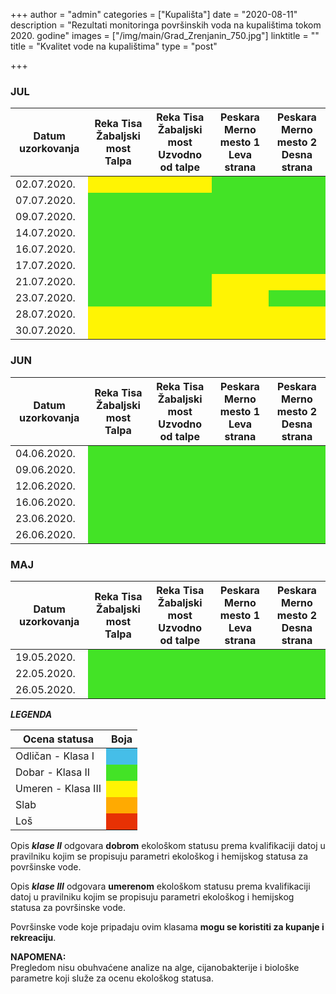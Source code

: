 +++
author = "admin"
categories = ["Kupališta"]
date = "2020-08-11"
description = "Rezultati monitoringa površinskih voda na kupalištima tokom 2020. godine"
images = ["/img/main/Grad_Zrenjanin_750.jpg"]
linktitle = ""
title = "Kvalitet vode na kupalištima"
type = "post"

+++

### JUL

<table>
    <thead>
        <tr>
            <th>Datum uzorkovanja</th>
            <th>
              Reka Tisa</br>
              Žabaljski most</br>
              Talpa
            </th>
            <th>
              Reka Tisa</br>
              Žabaljski most</br>
              Uzvodno od talpe
            </th>
            <th>
              Peskara</br>
              Merno mesto 1</br>
              Leva strana
            </th>
            <th>
              Peskara</br>
              Merno mesto 2</br>
              Desna strana
            </th>
        </tr>
    </thead>
    <tbody>
      <tr>
        <td>02.07.2020.</td>
        <td style="background-color: #fff403;"></td>
        <td style="background-color: #fff403;"></td>
        <td style="background-color: #43e326;"></td>
        <td style="background-color: #43e326;"></td>
      </tr>
      <tr>
        <td>07.07.2020.</td>
        <td style="background-color: #43e326;"></td>
        <td style="background-color: #43e326;"></td>
        <td style="background-color: #43e326;"></td>
        <td style="background-color: #43e326;"></td>
      </tr>
      <tr>
        <td>09.07.2020.</td>
        <td style="background-color: #43e326;"></td>
        <td style="background-color: #43e326;"></td>
        <td style="background-color: #43e326;"></td>
        <td style="background-color: #43e326;"></td>
      </tr>
      <tr>
        <td>14.07.2020.</td>
        <td style="background-color: #43e326;"></td>
        <td style="background-color: #43e326;"></td>
        <td style="background-color: #43e326;"></td>
        <td style="background-color: #43e326;"></td>
      </tr>
      <tr>
        <td>16.07.2020.</td>
        <td style="background-color: #43e326;"></td>
        <td style="background-color: #43e326;"></td>
        <td style="background-color: #43e326;"></td>
        <td style="background-color: #43e326;"></td>
      </tr>
      <tr>
        <td>17.07.2020.</td>
        <td style="background-color: #43e326;"></td>
        <td style="background-color: #43e326;"></td>
        <td style="background-color: #43e326;"></td>
        <td style="background-color: #43e326;"></td>
      </tr>
      <tr>
        <td>21.07.2020.</td>
        <td style="background-color: #43e326;"></td>
        <td style="background-color: #43e326;"></td>
        <td style="background-color: #fff403;"></td>
        <td style="background-color: #fff403;"></td>
      </tr>
      <tr>
        <td>23.07.2020.</td>
        <td style="background-color: #43e326;"></td>
        <td style="background-color: #43e326;"></td>
        <td style="background-color: #fff403;"></td>
        <td style="background-color: #43e326;"></td>
      </tr>
      <tr>
        <td>28.07.2020.</td>
        <td style="background-color: #fff403;"></td>
        <td style="background-color: #fff403;"></td>
        <td style="background-color: #fff403;"></td>
        <td style="background-color: #fff403;"></td>
      </tr>
      <tr>
        <td>30.07.2020.</td>
        <td style="background-color: #fff403;"></td>
        <td style="background-color: #fff403;"></td>
        <td style="background-color: #fff403;"></td>
        <td style="background-color: #fff403;"></td>
      </tr>
    </tbody>
</table>

### JUN

<table>
    <thead>
        <tr>
            <th>Datum uzorkovanja</th>
            <th>
              Reka Tisa</br>
              Žabaljski most</br>
              Talpa
            </th>
            <th>
              Reka Tisa</br>
              Žabaljski most</br>
              Uzvodno od talpe
            </th>
            <th>
              Peskara</br>
              Merno mesto 1</br>
              Leva strana
            </th>
            <th>
              Peskara</br>
              Merno mesto 2</br>
              Desna strana
            </th>
        </tr>
    </thead>
    <tbody>
      <tr>
        <td>04.06.2020.</td>
        <td style="background-color: #43e326;"></td>
        <td style="background-color: #43e326;"></td>
        <td style="background-color: #43e326;"></td>
        <td style="background-color: #43e326;"></td>
      </tr>
      <tr>
        <td>09.06.2020.</td>
        <td style="background-color: #43e326;"></td>
        <td style="background-color: #43e326;"></td>
        <td style="background-color: #43e326;"></td>
        <td style="background-color: #43e326;"></td>
      </tr>
      <tr>
        <td>12.06.2020.</td>
        <td style="background-color: #43e326;"></td>
        <td style="background-color: #43e326;"></td>
        <td style="background-color: #43e326;"></td>
        <td style="background-color: #43e326;"></td>
      </tr>
      <tr>
        <td>16.06.2020.</td>
        <td style="background-color: #43e326;"></td>
        <td style="background-color: #43e326;"></td>
        <td style="background-color: #43e326;"></td>
        <td style="background-color: #43e326;"></td>
      </tr>
      <tr>
        <td>23.06.2020.</td>
        <td style="background-color: #43e326;"></td>
        <td style="background-color: #43e326;"></td>
        <td style="background-color: #43e326;"></td>
        <td style="background-color: #43e326;"></td>
      </tr>
      <tr>
        <td>26.06.2020.</td>
        <td style="background-color: #43e326;"></td>
        <td style="background-color: #43e326;"></td>
        <td style="background-color: #43e326;"></td>
        <td style="background-color: #43e326;"></td>
      </tr>
    </tbody>
</table>

### MAJ

<table>
    <thead>
        <tr>
            <th>Datum uzorkovanja</th>
            <th>
              Reka Tisa</br>
              Žabaljski most</br>
              Talpa
            </th>
            <th>
              Reka Tisa</br>
              Žabaljski most</br>
              Uzvodno od talpe
            </th>
            <th>
              Peskara</br>
              Merno mesto 1</br>
              Leva strana
            </th>
            <th>
              Peskara</br>
              Merno mesto 2</br>
              Desna strana
            </th>
        </tr>
    </thead>
    <tbody>
      <tr>
        <td>19.05.2020.</td>
        <td style="background-color: #43e326;"></td>
        <td style="background-color: #43e326;"></td>
        <td style="background-color: #43e326;"></td>
        <td style="background-color: #43e326;"></td>
      </tr>
      <tr>
        <td>22.05.2020.</td>
        <td style="background-color: #43e326;"></td>
        <td style="background-color: #43e326;"></td>
        <td style="background-color: #43e326;"></td>
        <td style="background-color: #43e326;"></td>
      </tr>
      <tr>
        <td>26.05.2020.</td>
        <td style="background-color: #43e326;"></td>
        <td style="background-color: #43e326;"></td>
        <td style="background-color: #43e326;"></td>
        <td style="background-color: #43e326;"></td>
      </tr>
    </tbody>
</table>

**_LEGENDA_**

<table>
    <thead>
        <tr>
            <th>Ocena statusa</th>
            <th>Boja</th>
        </tr>
    </thead>
    <tbody>
      <tr>
        <td>Odličan - Klasa I</td>
        <td style="background-color: #45bee8;"></td>
      </tr>
      <tr>
        <td>Dobar - Klasa II</td>
        <td style="background-color: #43e326;"></td>
      </tr>
      <tr>
        <td>Umeren - Klasa III</td>
        <td style="background-color: #fff403;"></td>
      </tr>
      <tr>
        <td>Slab</td>
        <td style="background-color: #ffaa01;"></td>
      </tr>
      <tr>
        <td>Loš</td>
        <td style="background-color: #e73104;"></td>
      </tr>
    </tbody>
</table>

Opis **_klase II_** odgovara **dobrom** ekološkom statusu prema kvalifikaciji datoj u pravilniku kojim se propisuju parametri ekološkog i hemijskog statusa za površinske vode.

Opis **_klase III_** odgovara **umerenom** ekološkom statusu prema kvalifikaciji datoj u pravilniku kojim se propisuju parametri ekološkog i hemijskog statusa za površinske vode.

Površinske vode koje pripadaju ovim klasama **mogu se koristiti za kupanje i rekreaciju**.

**NAPOMENA:**  
Pregledom nisu obuhvaćene analize na alge, cijanobakterije i biološke parametre koji služe za ocenu ekološkog statusa.

<!--
blue: #45bee8
green: #43e326
yellow: #fff403
orange: #ffaa01
red: #e73104
-->
